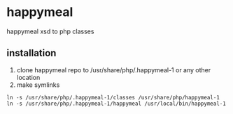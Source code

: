 # happymeal
happymeal xsd to php classes

## installation

1. clone happymeal repo to /usr/share/php/.happymeal-1 or any other location
2. make symlinks

```
ln -s /usr/share/php/.happymeal-1/classes /usr/share/php/happymeal-1
ln -s /usr/share/php/.happymeal-1/happymeal /usr/local/bin/happymeal-1

```